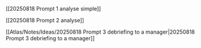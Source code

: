 

[[20250818 Prompt 1 analyse simple]]

[[20250818 Prompt 2 analyse]]

[[Atlas/Notes/Ideas/20250818 Prompt 3 debriefing to a manager|20250818 Prompt 3 debriefing to a manager]]




